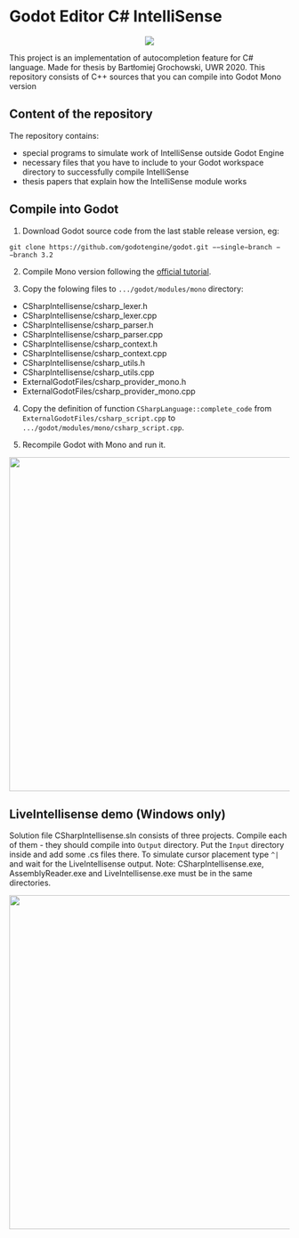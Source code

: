 # Godot Editor C# IntelliSense

<p align="center">
<img src="https://upload.wikimedia.org/wikipedia/commons/thumb/5/5a/Godot_logo.svg/320px-Godot_logo.svg.png" />
</p>

This project is an implementation of autocompletion feature for C# language. Made for thesis by Bartłomiej Grochowski, UWR 2020. This repository consists of C++ sources that you can compile into Godot Mono version

## Content of the repository
The repository contains:
* special programs to simulate work of IntelliSense outside Godot Engine
* necessary files that you have to include to your Godot workspace directory to successfully compile IntelliSense
* thesis papers that explain how the IntelliSense module works

## Compile into Godot

1. Download Godot source code from the last stable release version, eg:
```
git clone https://github.com/godotengine/godot.git −−single−branch −−branch 3.2
```

2. Compile Mono version following the <a target="_blank" href="https://docs.godotengine.org/en/stable/development/compiling/index.html">official tutorial</a>.

3. Copy the folowing files to `.../godot/modules/mono` directory:
* CSharpIntellisense/csharp_lexer.h
* CSharpIntellisense/csharp_lexer.cpp
* CSharpIntellisense/csharp_parser.h
* CSharpIntellisense/csharp_parser.cpp
* CSharpIntellisense/csharp_context.h
* CSharpIntellisense/csharp_context.cpp
* CSharpIntellisense/csharp_utils.h
* CSharpIntellisense/csharp_utils.cpp
* ExternalGodotFiles/csharp_provider_mono.h
* ExternalGodotFiles/csharp_provider_mono.cpp 

4. Copy the definition of function `CSharpLanguage::complete_code` from `ExternalGodotFiles/csharp_script.cpp` to `.../godot/modules/mono/csharp_script.cpp`.

5. Recompile Godot with Mono and run it.

<a target="_blank" href="https://i.imgur.com/HvjIP1J.jpg"><img src="https://i.imgur.com/HvjIP1J.jpg" width="600"></a>


## LiveIntellisense demo (Windows only)
Solution file CSharpIntellisense.sln consists of three projects. Compile each of them - they should compile into `Output` directory. Put the `Input` directory inside and add some .cs files there. To simulate cursor placement type `^|` and wait for the LiveIntellisense output. Note: CSharpIntellisense.exe, AssemblyReader.exe and LiveIntellisense.exe must be in the same directories.

<a target="_blank" href="https://i.imgur.com/hmwaldy.jpg"><img src="https://i.imgur.com/hmwaldy.jpg" width="600"></a>
